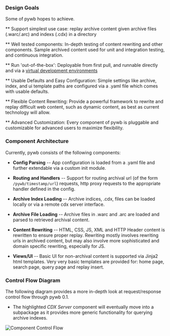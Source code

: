 ### Design Goals

Some of pywb hopes to achieve.

** Support simplest use case: replay archive content given archive files (.warc/.arc) and indexs (.cdx) in a directory

** Well tested components: In-depth testing of content rewriting and other components. Sample archived content used for unit and integration testing, and continuous integration.

** Run 'out-of-the-box': Deployable from first pull, and runnable directly and via a [virtual development environments](http://www.vagrantup.com/)

** Usable Defaults and Easy Configuration: Simple settings like archive, index, and ui template paths are configured via a .yaml file which comes with usable defaults.

** Flexible Content Rewriting: Provide a powerful framework to rewrite and replay difficult web content, such as dynamic content, as best as current technology will allow.

** Advanced Customization: Every component of pywb is pluggable and customizable for advanced users to maximize flexibility.


### Component Architecture

Currently, pywb consists of the following components:

* **Config Parsing** -- App configuration is loaded from a .yaml file and further extendable via a custom init module.

* **Routing and Handlers** -- Support for routing archival url (of the form `/pywb/timestamp/url`) requests,  http proxy requests to the appropriate handler defined in the config.

* **Archive Index Loading** -- Archive indices, .cdx, files can be loaded locally or via a remote cdx server interface.

* **Archive File Loading** -- Archive files in .warc and .arc are loaded and parsed to retrieved archival content.

* **Content Rewriting** -- HTML, CSS, JS, XML and HTTP Header content is rewritten to ensure proper replay. Rewriting mostly involves rewriting urls in archived content, but may also involve more sophisticated and domain specific rewriting, especially for JS.

* **Views/UI** -- Basic UI for non-archival content is supported via Jinja2 html templates. Very very basic templates are provided for: home page, search page, query page and replay insert.


### Control Flow Diagram

The following diagram provides a more in-depth look at request/response control flow through pywb 0.1.
* The highlighted *CDX Server* component will eventually move into a subpackage as it provides more generic functionality for querying archive indexes.

![Component Control Flow](https://archive.org/~ilya/pywb_control_flow.png)